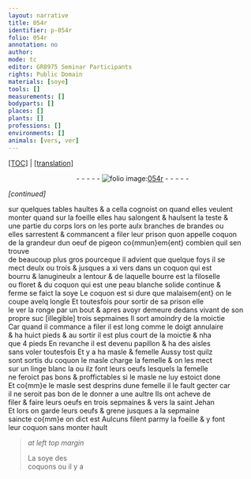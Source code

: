 ```yaml
---
layout: narrative
title: 054r
identifier: p-054r
folio: 054r
annotation: no
author:
mode: tc
editor: GR8975 Seminar Participants
rights: Public Domain
materials: [soye]
tools: []
measurements: []
bodyparts: []
places: []
plants: []
professions: []
environments: []
animals: [vers, ver]
---
```


<p><a href="{{ site.baseurl }}/diplomatic/" target="_blank">[TOC]</a> | <a href="{{ site.baseurl }}/texts/p-054r_tl/">[translation]</a></p><div class="folio" align="center">- - - - - <a href="http://gallica.bnf.fr/ark:/12148/btv1b10500001g/f113.image" target="_blank"><img src="https://cu-mkp.github.io/2017-workshop-edition/assets/photo-icon.png" alt="folio image: " style="display:inline-block; margin-bottom:-3px;"/>054r</a> - - - - - </div>  
 
*[continued]*
  
sur quelques tables haultes & a cella cognoist on quand elles veulent<br/> monter quand sur la foeille elles <span class="del">hau</span> salongent & haulsent la teste &<br/> une partie du corps lors on les porte aulx branches de brandes ou<br/> elles sarrestent & commancent a filer leur prison quon appelle coquon<br/> de la grandeur dun oeuf de pigeon co{mmun}em{ent} combien quil sen trouve<br/> de beaucoup plus gros pourceque il advient que quelque foys il se<br/> mect deulx ou trois & jusques a xi <span class="al">vers</span> dans un coquon qui est<br/> bourru & lanugineulx a lentour <span class="del">&</span> de laquelle bourre est la filoselle<br/> ou floret & du coquon qui est une peau blanche solide continue &<br/> ferme se faict la <span class="m">soye</span> Le coquon est si dure que malaisem{ent} on le<br/> coupe avelq longle Et toutesfois pour sortir de sa prison <span class="del">elle</span><br/> le <span class="al">ver</span> la ronge par un bout & apres <span class="add">avoyr</span> demeure dedans vivant de son<br/> propre suc <span class="del">[illegible]</span> trois sepmaines Il sort amoindry de la moictie<br/> Car quand il commance a filer il est long comme le doigt annulaire<br/> & ha huict pieds & au sortir il est plus court de la moictie & nha<br/> que 4 pieds En revanche il est devenu papillon & ha des aisles<br/> sans voler toutesfois Et y a ha masle & femelle Aussy tost quilz<br/> sont sortis du coquon le masle charge la femelle & on les mect<br/> sur un linge blanc la ou ilz font leurs oeufs lesquels la femelle<br/> ne feroict pas bons & proffictables si le masle ne luy estoict done<br/> Et co{mm}e le masle sest desprins dune femelle il le fault gecter car<br/> il ne seroit pas bon de le donner a une aultre Ils ont acheve de<br/> filer & faire leurs oeufs en trois sepmaines & vers la saint Jehan<br/> Et lors on garde leurs oeufs & grene jusques a la sepmaine<br/> saincte co{mm}e <span class="del">on</span> dict est Aulcuns filent parmy la foeille & y font<br/> leur coquon sans monter hault
 
> *at left top margin*
> 
> 
>   La <span class="m">soye</span> des<br/> coquons ou il y a
 
